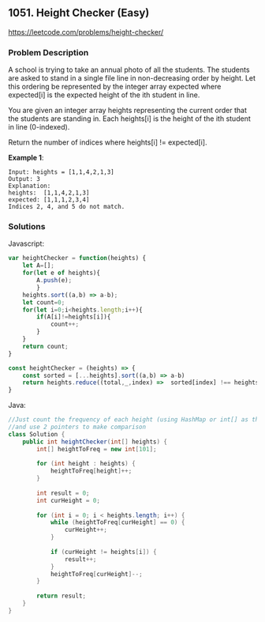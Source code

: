 ## 1051. Height Checker (Easy)
https://leetcode.com/problems/height-checker/

### Problem Description

A school is trying to take an annual photo of all the students. The students are asked to stand in a single file line in non-decreasing order by height. Let this ordering be represented by the integer array expected where expected[i] is the expected height of the ith student in line.

You are given an integer array heights representing the current order that the students are standing in. Each heights[i] is the height of the ith student in line (0-indexed).

Return the number of indices where heights[i] != expected[i].

**Example 1**:
```
Input: heights = [1,1,4,2,1,3]
Output: 3
Explanation: 
heights:  [1,1,4,2,1,3]
expected: [1,1,1,2,3,4]
Indices 2, 4, and 5 do not match.

```
### Solutions

Javascript:

```javascript
var heightChecker = function(heights) {
    let A=[];
    for(let e of heights){
        A.push(e);
        }
    heights.sort((a,b) => a-b);
    let count=0;
    for(let i=0;i<heights.length;i++){
        if(A[i]!=heights[i]){
            count++;
        }
    }
    return count;
}
```
```javascript
const heightChecker = (heights) => {
    const sorted = [...heights].sort((a,b) => a-b)
    return heights.reduce((total,_,index) =>  sorted[index] !== heights[index] ? total + 1 : total,0)
}
```


Java:

```java
//Just count the frequency of each height (using HashMap or int[] as the height is promised to be within range[1, 100]) 
//and use 2 pointers to make comparison
class Solution {
    public int heightChecker(int[] heights) {
        int[] heightToFreq = new int[101];
        
        for (int height : heights) {
            heightToFreq[height]++;
        }
        
        int result = 0;
        int curHeight = 0;
        
        for (int i = 0; i < heights.length; i++) {
            while (heightToFreq[curHeight] == 0) {
                curHeight++;
            }
            
            if (curHeight != heights[i]) {
                result++;
            }
            heightToFreq[curHeight]--;
        }
        
        return result;
    }
}
```
